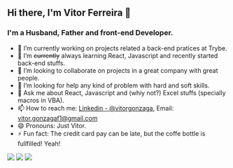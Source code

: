 ## Hi there, I'm Vitor Ferreira 👋

### I'm a Husband, Father and front-end Developer.

- 🔭 I’m currently working on projects related a back-end pratices at Trybe.
- 🌱 I’m ~~currently~~ always learning React, Javascript and recently started back-end stuffs.
- 👯 I’m looking to collaborate on projects in a great company with great people.
- 🤔 I’m looking for help any kind of problem with hard and soft skills.
- 💬 Ask me about React, Javascript and (whiy not?) Excel stuffs (specially macros in VBA).
- 📫 How to reach me: [Linkedin - @vitorgonzaga](https://www.linkedin.com/in/vitorgonzaga/), Email: <vitor.gonzagaf1@gmail.com>
- 😄 Pronouns: Just Vitor.
- ⚡ Fun fact: The credit card pay can be late, but the coffe bottle is fullfilled! Yeah!

<img src="https://github-readme-stats.vercel.app/api?username=vitorgonzaga&show_icons=true&theme=radical" />
<img src="https://github-readme-stats.vercel.app/api/top-langs/?username=vitorgonzaga&layout=compact&theme=radical" />
<img style="margin:0 100px 0 0" src="https://github-readme-stats.vercel.app/api/wakatime?username=vitorgonzaga&theme=radical" />

